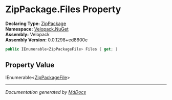﻿<!--  
  <auto-generated>   
    The contents of this file were generated by a tool.  
    Changes to this file may be list if the file is regenerated  
  </auto-generated>   
-->

# ZipPackage.Files Property

**Declaring Type:** [ZipPackage](../index.md)  
**Namespace:** [Velopack.NuGet](../../index.md)  
**Assembly:** Velopack  
**Assembly Version:** 0.0.1298+ed8600e

```csharp
public IEnumerable<ZipPackageFile> Files { get; }
```

## Property Value

IEnumerable\<[ZipPackageFile](../../ZipPackageFile/index.md)\>

___

*Documentation generated by [MdDocs](https://github.com/ap0llo/mddocs)*
